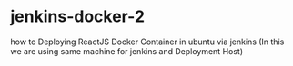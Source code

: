 # jenkins-docker-2
how to Deploying ReactJS Docker Container in ubuntu via jenkins (In this we are using same machine for jenkins and Deployment Host)
